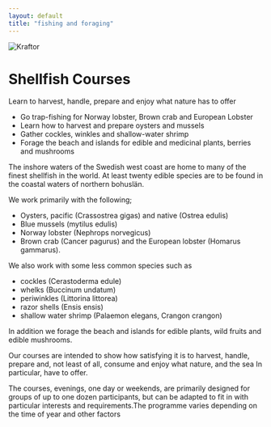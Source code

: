 ```yaml
---
layout: default
title: "fishing and foraging"
---
```


![Kraftor](/assets/images/kr%C3%A4fta_II_5438.jpg)

# Shellfish Courses
Learn to harvest, handle, prepare and enjoy what nature has to offer


* Go trap-fishing for Norway lobster, Brown crab and European Lobster
* Learn how to harvest and prepare oysters and mussels 
* Gather cockles, winkles and shallow-water shrimp
* Forage the beach and islands for edible and medicinal plants, berries and mushrooms

The inshore waters of the Swedish west coast are home to many of the finest shellfish in the world. At least twenty edible species are to be found in the coastal waters of northern bohuslän. 

We work primarily with the following;
* Oysters, pacific (Crassostrea gigas) and native (Ostrea edulis)
* Blue mussels (mytilus edulis)
* Norway lobster (Nephrops norvegicus)
* Brown crab (Cancer pagurus) and the European lobster (Homarus gammarus).  

We also work with some less common species such as
* cockles (Cerastoderma edule)
* whelks (Buccinum undatum)
* periwinkles (Littorina littorea)
* razor shells (Ensis ensis)
* shallow water shrimp (Palaemon elegans, Crangon crangon)

In addition we forage the beach and islands for edible plants, wild fruits and edible mushrooms.

Our courses are intended to show how satisfying it is to harvest, handle, prepare and, not least of all, consume and enjoy what nature, and the sea In particular, have to offer.

The courses, evenings, one day or weekends, are primarily designed for groups of up to one dozen participants, but can be adapted to fit in with particular interests and requirements.The programme varies depending on the time of year and other factors 
